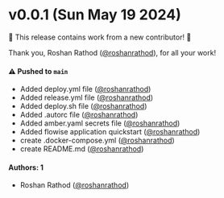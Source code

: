 # v0.0.1 (Sun May 19 2024)

:tada: This release contains work from a new contributor! :tada:

Thank you, Roshan Rathod ([@roshanrathod](https://github.com/roshanrathod)), for all your work!

#### ⚠️ Pushed to `main`

- Added deploy.yml file ([@roshanrathod](https://github.com/roshanrathod))
- Added release.yml file ([@roshanrathod](https://github.com/roshanrathod))
- Added deploy.sh file ([@roshanrathod](https://github.com/roshanrathod))
- Added .autorc file ([@roshanrathod](https://github.com/roshanrathod))
- Added amber.yaml secrets file ([@roshanrathod](https://github.com/roshanrathod))
- Added flowise application quickstart ([@roshanrathod](https://github.com/roshanrathod))
- create .docker-compose.yml ([@roshanrathod](https://github.com/roshanrathod))
- create README.md ([@roshanrathod](https://github.com/roshanrathod))

#### Authors: 1

- Roshan Rathod ([@roshanrathod](https://github.com/roshanrathod))
